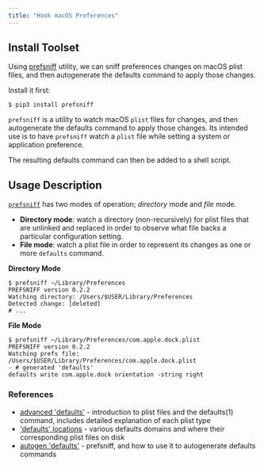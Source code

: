```yaml
---
title: "Hook macOS Preferences"
---
```


## Install Toolset

Using [prefsniff](https://github.com/zcutlip/prefsniff) utility, we can sniff preferences changes on macOS plist files, and then autogenerate the defaults command to apply those changes.

Install it first:

```
$ pip3 install prefsniff
```

`prefsniff` is a utility to watch macOS `plist` files for changes, and then autogenerate the defaults command to apply those changes. Its intended use is to have `prefsniff` watch a `plist` file while setting a system or application preference.

The resulting defaults command can then be added to a shell script.

## Usage Description

[`prefsniff`](https://github.com/zcutlip/prefsniff) has two modes of operation; *directory* mode and *file* mode.

* **Directory mode**: watch a directory (non-recursively) for plist files that are unlinked and replaced in order to observe what file backs a particular configuration setting.
* **File mode**: watch a plist file in order to represent its changes as one or more `defaults` command.

**Directory Mode**

```
$ prefsniff ~/Library/Preferences
PREFSNIFF version 0.2.2
Watching directory: /Users/$USER/Library/Preferences
Detected change: [deleted]
# ...
```

**File Mode**

```
$ prefsniff ~/Library/Preferences/com.apple.dock.plist
PREFSNIFF version 0.2.2
Watching prefs file: /Users/$USER/Library/Preferences/com.apple.dock.plist
- # generated 'defaults'
defaults write com.apple.dock orientation -string right
```

### References

* [advanced 'defaults'](https://shadowfile.inode.link/blog/2018/06/advanced-defaults1-usage/) - introduction to plist files and the defaults(1) command, includes detailed explanation of each plist type
* ['defaults' locations](https://shadowfile.inode.link/blog/2018/08/defaults-non-obvious-locations/) - various defaults domains and where their corresponding plist files on disk
* [autogen 'defaults'](https://shadowfile.inode.link/blog/2018/08/autogenerating-defaults1-commands/) - prefsniff, and how to use it to autogenerate defaults commands
